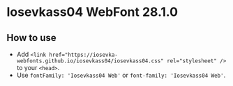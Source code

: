# Iosevkass04 WebFont 28.1.0

## How to use

- Add `<link href="https://iosevka-webfonts.github.io/iosevkass04/iosevkass04.css" rel="stylesheet" />` to your `<head>`.
- Use `fontFamily: 'Iosevkass04 Web'` or `font-family: 'Iosevkass04 Web'`.
